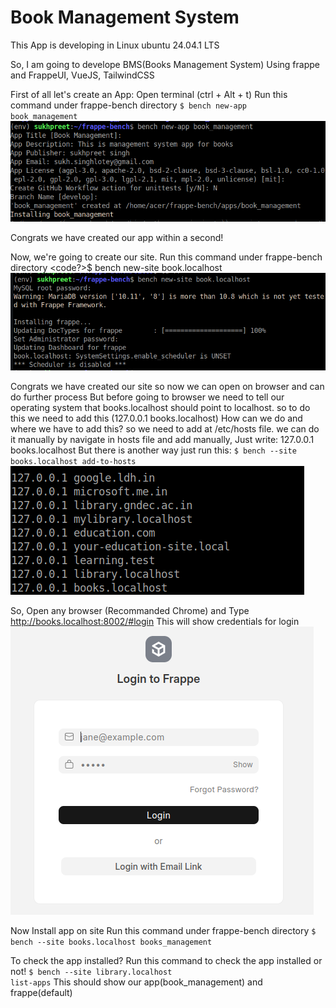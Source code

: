 <h1>Book Management System</h1>
This App is developing in Linux ubuntu 24.04.1 LTS

So, I am going to develope BMS(Books Management System)
Using frappe and FrappeUI, VueJS, TailwindCSS

First of all let's create an App:
Open terminal (ctrl + Alt + t)
Run this command under frappe-bench directory
<code>$ bench new-app book_management</code>
![alt text](<Screenshot from 2024-11-29 23-09-38.png>)

Congrats we have created our app within a second!

Now, we're going to create our site.
Run this command under frappe-bench directory
<code?>$ bench new-site book.localhost</code>
![alt text](<Screenshot from 2024-11-29 23-18-57.png>)

Congrats we have created our site 
so now we can open on browser and can do further process
But before going to browser we need to tell our operating system that books.localhost should point to localhost.
so to do this we need to add this (127.0.0.1 books.localhost)
How can we do and where we have to add this?
so we need to add at /etc/hosts file.
we can do it manually by navigate in hosts file and add manually, Just write:
127.0.0.1 books.localhost
But there is another way just run this:
<code>$ bench --site books.localhost add-to-hosts</code>
![alt text](<Screenshot from 2024-11-29 23-27-34.png>)

So, Open any browser (Recommanded Chrome)
and Type http://books.localhost:8002/#login
This will show credentials for login
![alt text](<Screenshot from 2024-11-29 23-36-30.png>)

Now Install app on site
Run this command under frappe-bench directory
<code>$ bench --site books.localhost books_management</code>

To check the app installed?
Run this command to check the app installed or not!
<code>$ bench --site library.localhost list-apps</code>
This should show our app(book_management) and frappe(default)







